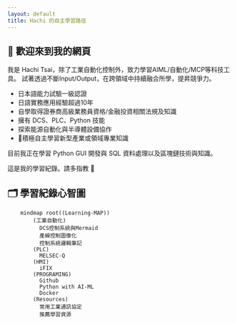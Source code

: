 ```yaml
---
layout: default
title: Hachi 的自主學習路徑
---
```


## 👋 歡迎來到我的網頁

我是 Hachi Tsai，除了工業自動化控制外，致力學習AIML/自動化/MCP等科技工具。
試著透過不斷Input/Output，在跨領域中持續融合所學，提昇競爭力。

- 日本語能力試驗一級認證
- 日語實務應用經驗超過10年
- 自學取得證券商高級業務員資格/金融投資相關法規及知識
- 擁有 DCS、PLC、Python 技能
- 探索能源自動化與半導體設備協作
- 🌟積極自主學習新型產業或領域專業知識

目前我正在學習 Python GUI 開發與 SQL 資料處理以及區塊鏈技術與知識。

這是我的學習紀錄。請多指教 🙌

## 🗂️ 學習紀錄心智圖

```mermaid
    mindmap root((Learning-MAP))
        (工業自動化)
          DCS控制系統與Mermaid
          產線控制圖像化
          控制系統邏輯筆記
        (PLC)
          MELSEC-Q
        (HMI)
          iFIX
        (PROGRAMING)
          Github
          Python with AI-ML
          Docker
        (Resources)
          常用工業通訊協定
          推薦學習資源
```
